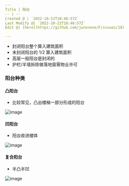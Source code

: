 ```yaml
---
Title | 阳台
-- | --
Created @ | `2022-10-22T10:46:57Z`
Last Modify @| `2022-10-22T10:46:57Z`
Edit @| [here](https://github.com/junxnone/F/issues/18)

---
```

- 封闭阳台整个算入建筑面积
- 未封闭阳台的 1/2 算入建筑面积
- 高层一般阳台是封闭的
- 护栏/半墙拆除做落地窗需物业许可

### 阳台种类

#### 凸阳台

-  比较常见，凸出楼梯一部分形成的阳台

![image](https://user-images.githubusercontent.com/2216970/197334753-79b32c32-4c6a-4ba7-9adc-4eeddb979bdf.png)

#### 凹阳台

- 阳台收进楼体

![image](https://user-images.githubusercontent.com/2216970/197334746-9718fa66-6675-48a6-808c-5e29f5e534a1.png)

#### 复合阳台

- 半凸半凹

![image](https://user-images.githubusercontent.com/2216970/197334763-53da4770-fbd9-4564-842b-ef51fe34b51d.png)



